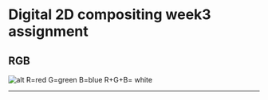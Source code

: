 Digital 2D compositing week3 assignment
=======================================
RGB
----
![alt](https://images.app.goo.gl/7tBhFoS8ULfbAUqPA)
R=red  G=green  B=blue
R+G+B= white
<hr/>

